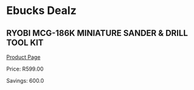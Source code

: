 
# Ebucks Dealz
## RYOBI MCG-186K MINIATURE SANDER & DRILL TOOL KIT
[Product Page](https://www.ebucks.com/web/shop/productSelected.do?prodId=339408260&catId=336131644)

Price: R599.00

Savings: 600.0


	
